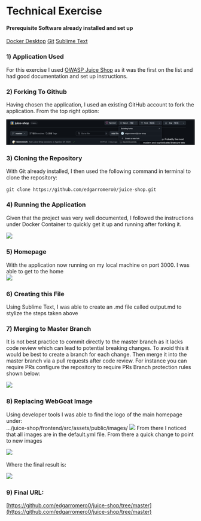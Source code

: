 # Technical Exercise


#### Prerequisite Software already installed and set up 
[Docker Desktop](https://docs.docker.com/desktop/install/mac-install/) 
[Git](https://git-scm.com/download/mac) 
[Sublime Text](https://www.sublimetext.com/download_thanks?target=mac)


### 1)  Application Used
For this exercise I used [OWASP Juice Shop](https://github.com/juice-shop/juice-shop) as it was the first on the list and had good documentation and set up instructions. 

### 2)  Forking To Github
 Having chosen the application, I used an existing  GitHub account to fork the application. From the top right option:

![](assignment_images/forking.png)

### 3) Cloning the Repository
With Git already installed, I then used the following command in terminal to clone the repository:
  
`git clone https://github.com/edgarromero0/juice-shop.git`

### 4) Running the Application
Given that the project was very well documented, I followed the instructions under Docker Container to quickly get it up and running after forking it.  
  
![](assignment_images/docker_command.png)

### 5) Homepage
With the application now running on my local machine on port 3000. I was able to get to the home   
![](DraggedImage-2.png)

### 6) Creating this File
Using Sublime Text, I was able to create an .md file called output.md to stylize the steps taken above

### 7) Merging to Master Branch
It is not best practice to commit directly to the master branch as it lacks code review which can lead to potential breaking changes. To avoid this it would be best to create a branch for each change. Then merge it into the master branch via a pull requests  after code review. For instance you can require PRs configure the repository to require PRs Branch protection rules shown below:  

![](DraggedImage-3.png)

### 8) Replacing WebGoat Image

Using developer tools I was able to find the logo of the main homepage under:  
…/juice-shop/frontend/src/assets/public/images/ 
![](DraggedImage-4.png)
From there I noticed that all images are in the default.yml file. From there a quick change to point to new images

![](DraggedImage-5.png)

Where the final result is:  
  
![](DraggedImage-6.png)

### 9) Final URL:  
  
[https://github.com/edgarromero0/juice-shop/tree/master](https://github.com/edgarromero0/juice-shop/tree/master)